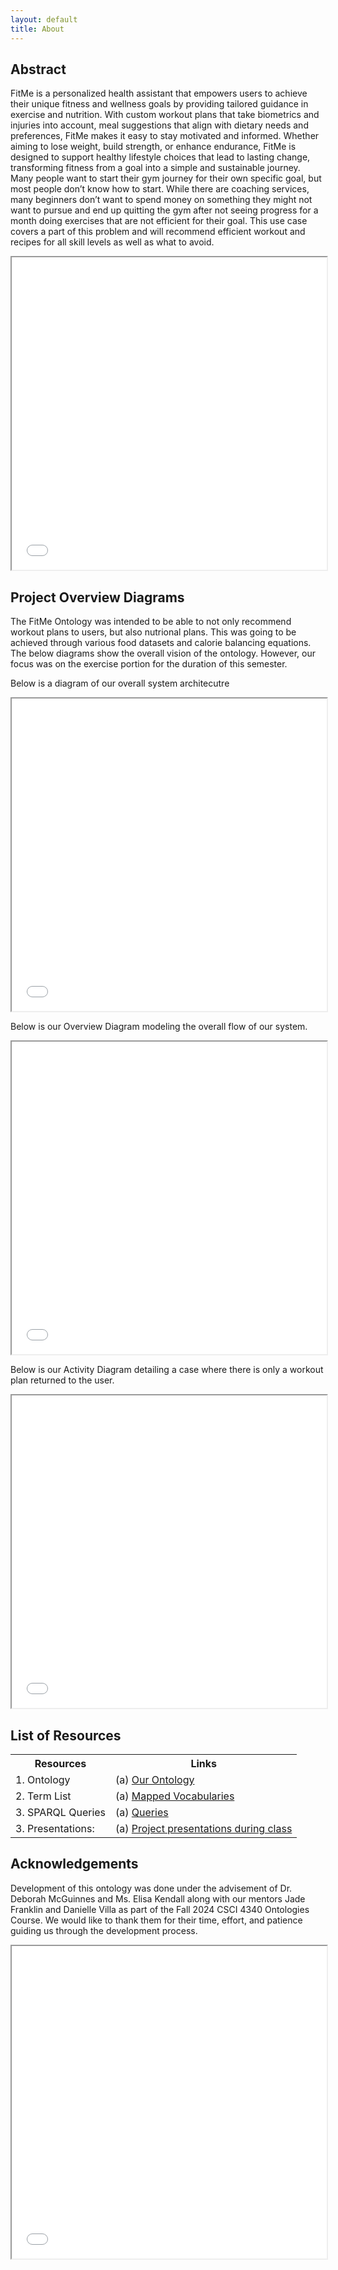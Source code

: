 ```yaml
---
layout: default
title: About
---
```


## Abstract

FitMe is a personalized health assistant that empowers users to achieve their unique fitness and wellness goals by providing tailored guidance in exercise and nutrition. With custom workout plans that take biometrics and injuries into account, meal suggestions that align with dietary needs and preferences, FitMe makes it easy to stay motivated and informed. Whether aiming to lose weight, build strength, or enhance endurance, FitMe is designed to support healthy lifestyle choices that lead to lasting change, transforming fitness from a goal into a simple and sustainable journey.
Many people want to start their gym journey for their own specific goal, but most people don’t know how to start. While there are coaching services, many beginners don’t want to spend money on something they might not want to pursue and end up quitting the gym after not seeing progress for a month doing exercises that are not efficient for their goal. This use case covers a part of this problem and will recommend efficient workout and recipes  for all skill levels as well as what to avoid.

<iframe src = "images/LiftingWeights.jpg" style="width:100%; height: 500px"></iframe>

## Project Overview Diagrams

The FitMe Ontology was intended to be able to not only recommend workout plans to users, but also nutrional plans. This was going to be achieved through various food datasets
and calorie balancing equations. The below diagrams show the overall vision of the ontology. However, our focus was on the exercise portion for the duration of this semester.

Below is a diagram of our overall system architecutre
<iframe src = "images/SystemArchitecture.png" style="width:100%; height: 500px"></iframe>

Below is our Overview Diagram modeling the overall flow of our system.
<iframe src = "images/OverviewDiagram.png" style="width:100%; height: 500px"></iframe>

Below is our Activity Diagram detailing a case where there is only a workout plan returned to the user.
<iframe src="images/ActivityDiagram.png" style="width:100%; height: 500px"></iframe>


## List of Resources

<table>
  <tr>
    <th>Resources</th>
    <th>Links</th>
  </tr>
  <tr>
    <td>1. Ontology</td>
    <td>(a) <a href="https://github.com/tetherless-world/ontology-engineering/blob/fit-me/oe2024/fit-me/FitMe.rdf">Our Ontology</a></td>
  </tr>
  <tr>
    <td>2. Term List</td>
    <td>(a) <a href="https://docs.google.com/spreadsheets/d/e/2PACX-1vQnRcUcEiPxMRb-TWbUvZ5-kvUvhy1K_tXJCeEPoQPReQcGiMVHw00M2y_HdoDEUKoeie1136lf0tPW/pubhtml?gid=0&amp;single=true&amp;widget=true&amp;headers=false">Mapped Vocabularies</a> </td>
  </tr>
  <tr>
    <td>3. SPARQL Queries</td>
    <td>(a) <a href="files/OE_10_FitMe_Queries.txt">Queries</a> </td>
  </tr>
  <tr>
    <td>3. Presentations:</td>
    <td>(a) <a href="https://docs.google.com/presentation/d/1nHYzogMAkcqTyn-nqbX5JLb3dWY_kAnER-vgqp66eJM/edit?usp=sharing">Project presentations during class</a> </td>
  </tr>
</table>

## Acknowledgements

Development of this ontology was done under the advisement of Dr. Deborah McGuinnes and Ms. Elisa Kendall along with our mentors Jade Franklin and Danielle Villa as part of the Fall 2024 CSCI 4340 Ontologies Course. We would like to thank them for their time, effort, and patience guiding us through the development process.

<iframe src = "images/FemaleWeight.png" style="width:100%; height: 500px"></iframe>